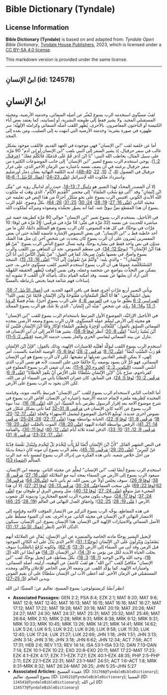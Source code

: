# Bible Dictionary (Tyndale)

## License Information

**Bible Dictionary (Tyndale)** is based on and adapted from: _Tyndale Open Bible Dictionary_, [Tyndale House Publishers](https://tyndaleopenresources.com/), 2023, which is licensed under a [CC BY-SA 4.0 license](https://creativecommons.org/licenses/by-sa/4.0/legalcode.en).

This markdown version is provided under the same license.



--------------------------------

## ابنُ الإنسانِ (id: 124578)

ابنُ الإنسانِ
=============

لقبٌ مسيَّاوي استخدمه الرب يسوع ليُعبِّر عن أصلِه السمائي، وخدمتِه الأرضية، ومجيئِه المستقبلي المجيد. ولا يشير فقط إلى طبيعته البشرية، أو إنسانيته، كما يعتقد بعض آباء الكنيسة أو الباحثون المعاصرون. بالأحرى، يُظْهِر اللقب أصلَه السمائي وكرامتَه الإلهيَّة؛ سر ظهوره في صورة بشرية؛ وخدمته الأرضية التي انتهت به إلى الصليب، ومن بعده إلى المجد.

أما عن خلفية لقب "ابن الإنسان" فهي موجودة في العهد القديم. فاللقب موجود بشكل غالب في سفر حزقيال، إذ يشير السفر إلى النبي بلقب "ابن الإنسان أو ابن آدم" 90 مَرَّة. على سبيل المثال، يخاطب الله النبي: "يَا ابْنَ آدَمَ, قُمْ عَلَى قَدَمَيْكَ فَأَتَكَلَّمَ مَعَكَ" ([حزقيال 2: 1](https://ref.ly/Ezek2:1)). يوحي استخدم الرب يسوع لتعبير "ابن الإنسان" إلى جانب الموضوعات الكثيرة من سفر حزقيال برغبته في أن يصف نفسه باعتباره نبي الزمان الأخير الذي، على غرار حزقيال في الفصول ([4](https://ref.ly/Ezek4:1-Ezek4:17)، [7](https://ref.ly/Ezek7:1-Ezek7:27)، [10](https://ref.ly/Ezek10:1-Ezek10:22)، [22](https://ref.ly/Ezek22:1-Ezek22:31)، [40–48](https://ref.ly/Ezek40:1-Ezek48:35))، لديه الكلمة النهائية بشأن دمار أورشليم واسترداد ملكوت الله لإسرائيل ([مَتَّى 23–24](https://ref.ly/Matt23:1-Matt24:51)؛ [أعمال الرُّسُل 1: 6–8](https://ref.ly/Acts1:6-Acts1:8)).

إلا أن المصدر المحدَّد لهذا التعبير هو [دانيآل 7: 13–14](https://ref.ly/Dan7:13-Dan7:14)، حيث رأى لدانيآل رؤية عن "مِثْل ابْنِ إِنْسَانٍ" وقد "أَتَى مَعَ سُحُبِ السَّمَاءِ" إلى محضر "الْقَدِيمِ الأَيَّامِ"، الذي وَهَبَ له ملكوت الله الأبدي الكوني. اقتبس الرب يسوع على نحوٍ متكرِّر أجزاءً من هذا النص في تعليمه عن مجيئه الثاني ([مَتَّى 16: 27](https://ref.ly/Matt16:27)؛ [19: 28](https://ref.ly/Matt19:28)؛ [24: 30](https://ref.ly/Matt24:30)؛ [25: 31](https://ref.ly/Matt25:31)؛ [26: 64](https://ref.ly/Matt26:64)). بكلِّ وضوحٍ، عَلِمَ الرب يسوع أن هذا المقطع نصٌّ نبويٌّ عنه، كما أنه يصوِّر تجسُّدَه وصعودَه وميراثَه لملكوت الله.

في الأناجيل، يستخدم الرب يسوع تعبير "ابن الإنسان" حوالي 80 مَرَّة كطريقة خفية غير مباشرة للحديث عن نفسه (32 مَرَّة في مَتَّى؛ 14 مَرَّة في مَرقُس؛ 26 مَرَّة في لوقا؛ 10 مَرَّات في يوحنَّا). في كل هذه النصوص، كان الرب يسوع هو المتكلِّم دائمًا، لكن ما من أحد خاطبة قط بـ "ابن الإنسان". في بعض النصوص الإشارة غامضة للغاية حتى أن بعض المفسرين يُصرون على أن الرب يسوع كان يتحدث عن شخصٍ آخر. إن مثل هذا الشك مدوَّن في نص واحد فقط في بشارة يوحنَّا، وفيه تسأل جموع الناس الرب يسوع: "مَنْ هُوَ هَذَا ابْنُ الإِنْسَانِ؟" ([يوحنَّا 12: 34](https://ref.ly/John12:34)). في معظم النصوص، نجد أن التماهي بين اللقب والرب يسوع واضحٌ. في بعضها يكونُ صريحًا، كما في القول: "مَنْ يَقُولُ النَّاسُ إني أنا ابْنُ الإِنْسَانِ؟" \- والذي يليه: "وَأَنْتُمْ مَنْ تَقُولُونَ إِنِّي أَنَا؟" ([مَتَّى 16: 13، 15](https://ref.ly/Matt16:13)). النتيجة المُسْتَخْلَصة عمومًا هي أن الرب يسوع استخدم التعبير كلقب مسيَّاوي خاص به، حتى يتمكن من التحدُّث بتواضعٍ عن شخصه وعمله، وفي نفس الوقت ليُظْهِر الحقيقة المُهِمَّة التي أراد أن يعلنها عن نفسه. وقد أمكنه القيام بذلك بأصالة لأن اللقب لا تشوبه أية إساءات فهم شائعة فيما يختص بارتباطه بالمسيَّا.

ويأتي التعبير أربع مَرَّات أخرى فقط في باقي العهد الجديد. في [أعمال الرُّسُل 7: 56](https://ref.ly/Acts7:56)، يقول اسْتِفَانُوس: "هَا أَنَا أَنْظُرُ السَّمَاوَاتِ مَفْتُوحَةً وَابْنَ الإِنْسَانِ قَائِمًا عَنْ يَمِينِ اللهِ!" [العبرانيين 2: 6](https://ref.ly/Heb2:6) يطبِّق ما ورد في [المزمور 8: 4](https://ref.ly/Ps8:4) على الرب يسوع. أخيرًا، يقدِّم فصلا [الرؤيا 1: 13](https://ref.ly/Rev1:13) و[14: 14](https://ref.ly/Rev14:14) رؤًى عن شخصٍ "شِبْه ابْن إِنْسَان"، الذي بلا شَكٍّ هو الرب يسوع الممجَّد.

في الأناجيل الإزائيَّة، الموضوع الأول المرتبط باستخدام الرب يسوع للقب "ابن الإنسان" هو مجيئه إلى الأرض ليتمِّم عمله المسيَّاوي. قارن الرب يسوع وضعه الأرضي بمجده السمائي السابق بالقول: "لِلثَّعَالِبِ أَوْجِرَةٌ وَلِطُيُورِ السَّمَاءِ أَوْكَارٌ وَأَمَّا ابْنُ الإِنْسَانِ فَلَيْسَ لَهُ أَيْنَ يُسْنِدُ رَأْسَهُ" ([مَتَّى 8: 20](https://ref.ly/Matt8:20)؛ انظر [لوقا 9: 58](https://ref.ly/Luke9:58)). يشير هذا الأمر إلى أن ابن الإنسان قد تنازل عن بيته السمائي ليقاسي الخزي والعار بسبب خدمته الأرضية ([فيلبِّي 2: 5–11](https://ref.ly/Phil2:5-Phil2:11)).

استخدم الرب يسوع اللقب ليؤكِّد أهليَّته للامتيازات الإلهية، وذلك بالقول: "فَإِنَّ ابْنَ الإِنْسَانِ هُوَ رَبُّ السَّبْتِ أَيْضًا" ([مَتَّى 12: 8](https://ref.ly/Matt12:8)؛ [مَرقُس 2: 28](https://ref.ly/Mark2:28)؛ [لوقا 6: 5](https://ref.ly/Luke6:5)). الوصية الخاصة بالسبت، أمر إلهي، لا يمكن للبشر العاديين تعديلها أو تنقيحها. لكن لأن الرب يسوع هو ابن الإنسان السمائي، فهو حُرٌّ لأن يسود بوصفه ربًّا حاكمًا حتى على السبت، لأنه هو نفس الرب الذي أسَّس السبت ([التكوين 2: 2](https://ref.ly/Gen2:2)؛ [الخروج 20: 8–11](https://ref.ly/Exod20:8-Exod20:11)). بعد أن شفى الرب يسوع المفلوج في كفرناحوم، صرَّح بأنَّ "لاِبْنِ الإِنْسَانِ سُلْطَانًا عَلَى الأَرْضِ أَنْ يَغْفِرَ الْخَطَايَا" ([مَتَّى 9: 6](https://ref.ly/Matt9:6)؛ [مَرقُس 2: 10](https://ref.ly/Mark2:10)؛ [لوقا 5: 24](https://ref.ly/Luke5:24)). في السابق، كان غفران الخطايا يأتي من السماء أي من الله، لكن الآن يجود به الرب يسوع على الأرض.

أما الجانب الثاني لاستخدام الرب يسوع للقب "ابن الإنسان" فيرتبط بآلامه، موته، وقيامته المجيدة كطريقة ملغزة لإتمام خدمته الأرضية باعتباره ابن الإنسان. أفاض الرب يسوع في شرح موضوع آلامه بعد إقرار الرسول بطرس بأنه المَسِيَّا، ابنَ الله ([مَتَّى 16: 16](https://ref.ly/Matt16:16)). تبدأ نبوة الرب يسوع عن آلامه كابن الإنسان في [مَرقُس 8: 31–32](https://ref.ly/Mark8:31-Mark8:32) كما تأتي بشكل مُتكرَّر في نصوص أخرى عديدة. تُوسِّع الأناجيل الموضوع ليشمل الاستهزاء والجلد ([مَتَّى 17: 12](https://ref.ly/Matt17:12)؛ [20: 18](https://ref.ly/Matt20:18)؛ [مَرقُس 8: 31](https://ref.ly/Mark8:31)؛ [لوقا 9: 22](https://ref.ly/Luke9:22))، الخيانة بواسطة يهوذا ([مَتَّى 17: 22](https://ref.ly/Matt17:22)؛ [26: 24–25](https://ref.ly/Matt26:24-Matt26:25)؛ [مَرقُس 14: 21، 41](https://ref.ly/Mark14:21))، الرفض بواسطة القادة اليهود ([مَتَّى 20: 18](https://ref.ly/Matt20:18))، الموت بالصَّلِب ([مَتَّى 20: 19](https://ref.ly/Matt20:19)؛ [مَرقُس 9: 12، 31](https://ref.ly/Mark9:12)؛ [10: 33](https://ref.ly/Mark10:33))، الدفن لمدة ثلاثة أيام ([مَتَّى 12: 40](https://ref.ly/Matt12:40)؛ [لوقا 11: 30](https://ref.ly/Luke11:30))، والقيامة ([مَتَّى 17: 22–23](https://ref.ly/Matt17:22-Matt17:23)؛ [مَرقُس 8: 31](https://ref.ly/Mark8:31)).

في النص الشهير القائل "لأَنَّ ابْنَ الإِنْسَانِ أَيْضًا لَمْ يَأْتِ لِيُخْدَمَ بَلْ لِيَخْدِمَ وَلِيَبْذِلَ نَفْسَهُ فِدْيَةً عَنْ كَثِيرِينَ" ([مَتَّى 20: 28](https://ref.ly/Matt20:28)؛ [مَرقُس 10: 45](https://ref.ly/Mark10:45))، يعلِّم الرب يسوع أن موته كان ذبيحةً بديلةً من أجل خلاص شعبه. تأتي هذه الفكرة من إدراك الرب يسوع لنفسه بأنه عبد الرب المتألِّم ([إشعياء 53](https://ref.ly/Isa53:1-Isa53:12)).

استخدم الرب يسوع أيضًا لقب "ابن الإنسان" ليعلِّم عن مجيئه الثاني. بوصفه ابن الإنسان، سيعود الرب يسوع إلى الأرض من السماء بمجد أبيه مع الملائكة ([مَتَّى 16: 27](https://ref.ly/Matt16:27)؛ [مَرقُس 8: 38](https://ref.ly/Mark8:38)؛ [لوقا 9: 26](https://ref.ly/Luke9:26)). سوف يجلس أولاً عن يمين الله، ثم يأتي ثانية ([مَتَّى26: 64](https://ref.ly/Matt26:64)؛ [مَرقُس14: 62](https://ref.ly/Mark14:62)؛[لوقا 22: 69](https://ref.ly/Luke22:69)) على سحب السماء[مَتَّى 24: 30](https://ref.ly/Matt24:30)؛ [مَرقُس13: 26](https://ref.ly/Mark13:26)؛ [لوقا 21: 27](https://ref.ly/Luke21:27)). إلا أن هذا المجيء غيرُ متوقَّعٍ ([مَتَّى 24: 27](https://ref.ly/Matt24:27)؛ [لوقا 12: 40](https://ref.ly/Luke12:40))، مثل وميض البرق أو طوفان نوح ([مَتَّى 24: 37](https://ref.ly/Matt24:37)؛ [لوقا 17: 24](https://ref.ly/Luke17:24)). سوف يكون مجيء الرب لجمع المختارين؛ ودينونة كل شعوب الأرض ( [مَتَّى 19: 28](https://ref.ly/Matt19:28)؛ [25: 32](https://ref.ly/Matt25:32))؛ وإحقاق العدل النهائي في العالم ([19: 28](https://ref.ly/Matt19:28)؛ [25: 46](https://ref.ly/Matt25:46)).

في هذه المقاطع، يوجِّه الرب يسوع التركيز من الانتصار المؤقت لآلامه وقيامته إلى الانتصار النهائي لابن الإنسان في مجيئه الثاني. مرة أخرى، نجد أن الضوءَ مسلَّطٌ على الأصل السمائي والامتيازات الإلهية لابن الإنسان. هذا الإنسان يسوع، ابن الإنسان، سيكون الديَّان الأخير (انظر [أعمال الرُّسُل 17: 31](https://ref.ly/Acts17:31)).

لإنجيل البشير يوحنَّا مادته الخاصة والمتميزة عن ابن الإنسان. يُقال عن الملائكة أنهم يَصْعَدُونَ وَيَنْزِلُونَ عَلَى ابْنِ الإِنْسَانِ ([يوحنَّا 1: 51](https://ref.ly/John1:51))، الأمر الذي يَدُلُّ على أنه الكائن الموجود قبل الزمن وقد أتى من السماء إلى الأرض ([3: 13](https://ref.ly/John3:13)؛ [6: 62](https://ref.ly/John6:62)). ولكونه يُرْفَعُ (بالصَّلْبِ) سوف يجلب الحياة الأبدية لكل من يؤمن به ([3: 14](https://ref.ly/John3:14)). ابن الإنسان ([3: 14](https://ref.ly/John3:14)) هو أيضًا ابن الله ([3: 16](https://ref.ly/John3:16))، وحيد الله والابن الوحيد ([1: 18](https://ref.ly/John1:18)؛ [3: 18](https://ref.ly/John3:18)). بكلِّ بساطةٍ، في إنجيل يوحنَّا، لقب "ابن الإنسان" مكافئٌ للقب "ابن الله". هو لقبٌ كاشفٌ عن ألوهيته، أزليته، أصله السمائي، وامتيازاته الإلهية. كما يؤكِّد اللقب عن وضعه الأرضي الحاضر للإعلان والألم، ومجده المستقبلي في الزمان الأخير. لقد أعطى الآب ابن الإنسان سلطانًا على أن يقيم الموتى ويدين العالم ([5: 25–27](https://ref.ly/John5:25-John5:27)).

*انظر أيضًا* كريستولوچي؛ يسوع المسيح، تعاليم عن؛ المسيَّا؛ ابن الله.

* **Associated Passages:** GEN 2:2; PSA 8:4; EZK 2:1; MAT 8:20; MAT 9:6; MAT 12:8; MAT 12:40; MAT 16:13; MAT 16:15; MAT 16:16; MAT 16:27; MAT 17:12; MAT 17:22; MAT 19:28; MAT 20:18; MAT 20:19; MAT 20:28; MAT 24:27; MAT 24:30; MAT 24:37; MAT 25:31; MAT 25:32; MAT 25:46; MAT 26:64; MRK 2:10; MRK 2:28; MRK 8:31; MRK 8:38; MRK 9:12; MRK 9:31; MRK 10:33; MRK 10:45; MRK 13:26; MRK 14:21; MRK 14:41; MRK 14:62; LUK 5:24; LUK 6:5; LUK 9:22; LUK 9:26; LUK 9:58; LUK 11:30; LUK 12:40; LUK 17:24; LUK 21:27; LUK 22:69; JHN 1:18; JHN 1:51; JHN 3:13; JHN 3:14; JHN 3:16; JHN 3:18; JHN 6:62; JHN 12:34; ACT 7:56; ACT 17:31; HEB 2:6; REV 1:13; REV 14:14; ISA 53:1–ISA 53:12; DAN 7:13–DAN 7:14; EZK 10:1–EZK 10:22; EXO 20:8–EXO 20:11; MAT 17:22–MAT 17:23; EZK 4:1–EZK 4:17; EZK 7:1–EZK 7:27; EZK 40:1–EZK 48:35; PHP 2:5–PHP 2:11; EZK 22:1–EZK 22:31; MAT 23:1–MAT 24:51; ACT 1:6–ACT 1:8; MRK 8:31–MRK 8:32; MAT 26:24–MAT 26:25; JHN 5:25–JHN 5:27
* **Associated Articles:** عقيدة المسيح (ID: `331766@TyndaleBibleDictionary`); يسوع المسيح، تعاليم (ID: `124521@TyndaleBibleDictionary`); المسيا (ID: `124541@TyndaleBibleDictionary`); ابن الله (ID: `124577@TyndaleBibleDictionary`)

